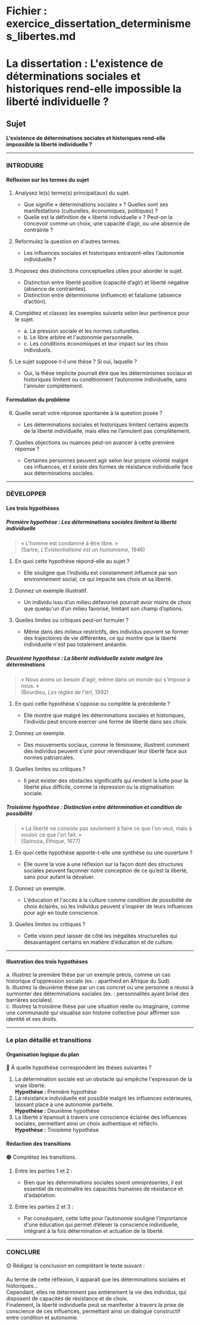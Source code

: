 # Fichier : exercice_dissertation_determinismes_libertes.md

# La dissertation : L'existence de déterminations sociales et historiques rend-elle impossible la liberté individuelle ?

## Sujet
**L'existence de déterminations sociales et historiques rend-elle impossible la liberté individuelle ?**

---

### INTRODUIRE

#### Réflexion sur les termes du sujet

1. Analysez le(s) terme(s) principal(aux) du sujet.
   - Que signifie « déterminations sociales » ? Quelles sont ses manifestations (culturelles, économiques, politiques) ?
   - Quelle est la définition de « liberté individuelle » ? Peut-on la concevoir comme un choix, une capacité d’agir, ou une absence de contrainte ?
   
2. Reformulez la question en d'autres termes.
   - Les influences sociales et historiques entravent-elles l’autonomie individuelle ?

3. Proposez des distinctions conceptuelles utiles pour aborder le sujet.
   - Distinction entre liberté positive (capacité d’agir) et liberté négative (absence de contraintes).
   - Distinction entre déterminisme (influence) et fatalisme (absence d’action).

4. Complétez et classez les exemples suivants selon leur pertinence pour le sujet.
   - a. La pression sociale et les normes culturelles.
   - b. Le libre arbitre et l'autonomie personnelle.
   - c. Les conditions économiques et leur impact sur les choix individuels.

5. Le sujet suppose-t-il une thèse ? Si oui, laquelle ?
   - Oui, la thèse implicite pourrait être que les déterminismes sociaux et historiques limitent ou conditionnent l’autonomie individuelle, sans l'annuler complètement.

#### Formulation du problème

6. Quelle serait votre réponse spontanée à la question posée ?
   - Les déterminations sociales et historiques limitent certains aspects de la liberté individuelle, mais elles ne l’annulent pas complètement. 

7. Quelles objections ou nuances peut-on avancer à cette première réponse ?
   - Certaines personnes peuvent agir selon leur propre volonté malgré ces influences, et il existe des formes de résistance individuelle face aux déterminations sociales.

---

### DÉVELOPPER

#### Les trois hypothèses

##### Première hypothèse : Les déterminations sociales limitent la liberté individuelle

> « L'homme est condamné à être libre. »  
> (Sartre, *L'Existentialisme est un humanisme*, 1946)

1. En quoi cette hypothèse répond-elle au sujet ?
   - Elle souligne que l’individu est constamment influencé par son environnement social, ce qui impacte ses choix et sa liberté.

2. Donnez un exemple illustratif.
   - Un individu issu d’un milieu défavorisé pourrait avoir moins de choix que quelqu'un d’un milieu favorisé, limitant son champ d’options.

3. Quelles limites ou critiques peut-on formuler ?
   - Même dans des milieux restrictifs, des individus peuvent se former des trajectoires de vie différentes, ce qui montre que la liberté individuelle n'est pas totalement anéantie.

##### Deuxième hypothèse : La liberté individuelle existe malgré les déterminations

> « Nous avons un besoin d'agir, même dans un monde qui s'impose à nous. »  
> (Bourdieu, *Les règles de l'art*, 1992)

1. En quoi cette hypothèse s'oppose ou complète la précédente ?
   - Elle montre que malgré les déterminations sociales et historiques, l’individu peut encore exercer une forme de liberté dans ses choix.

2. Donnez un exemple.
   - Des mouvements sociaux, comme le féminisme, illustrent comment des individus peuvent s'unir pour revendiquer leur liberté face aux normes patriarcales.

3. Quelles limites ou critiques ?
   - Il peut exister des obstacles significatifs qui rendent la lutte pour la liberté plus difficile, comme la répression ou la stigmatisation sociale.

##### Troisième hypothèse : Distinction entre détermination et condition de possibilité

> « La liberté ne consiste pas seulement à faire ce que l'on veut, mais à vouloir ce que l'on fait. »  
> (Spinoza, *Éthique*, 1677)

1. En quoi cette hypothèse apporte-t-elle une synthèse ou une ouverture ?
   - Elle ouvre la voie à une réflexion sur la façon dont des structures sociales peuvent façonner notre conception de ce qu’est la liberté, sans pour autant la dévaluer.

2. Donnez un exemple.
   - L'éducation et l'accès à la culture comme condition de possibilité de choix éclairés, où les individus peuvent s'inspirer de leurs influences pour agir en toute conscience.

3. Quelles limites ou critiques ?
   - Cette vision peut laisser de côté les inégalités structurelles qui désavantagent certains en matière d'éducation et de culture.

---

#### Illustration des trois hypothèses

a. Illustrez la première thèse par un exemple précis, comme un cas historique d'oppression sociale (ex. : apartheid en Afrique du Sud).  
b. Illustrez la deuxième thèse par un cas concret où une personne a réussi à surmonter des déterminations sociales (ex. : personnalités ayant brisé des barrières sociales).  
c. Illustrez la troisième thèse par une situation réelle ou imaginaire, comme une communauté qui visualise son histoire collective pour affirmer son identité et ses droits.

---

### Le plan détaillé et transitions

#### Organisation logique du plan

🔴 À quelle hypothèse correspondent les thèses suivantes ?

1. La détermination sociale est un obstacle qui empêche l'expression de la vraie liberté.  
   **Hypothèse :** Première hypothèse
2. La résistance individuelle est possible malgré les influences extérieures, laissant place à une autonomie partielle.  
   **Hypothèse :** Deuxième hypothèse
3. La liberté s'épanouit à travers une conscience éclairée des influences sociales, permettant ainsi un choix authentique et réfléchi.  
   **Hypothèse :** Troisième hypothèse

#### Rédaction des transitions

🟠 Complétez les transitions.

1. Entre les parties 1 et 2 :  
   - Bien que les déterminations sociales soient omniprésentes, il est essentiel de reconnaître les capacités humaines de résistance et d'adaptation.
   
2. Entre les parties 2 et 3 :  
   - Par conséquent, cette lutte pour l’autonomie souligne l'importance d'une éducation qui permet d’élever la conscience individuelle, intégrant à la fois détermination et actuation de la liberté.

---

### CONCLURE

🟡 Rédigez la conclusion en complétant le texte suivant :

Au terme de cette réflexion, il apparaît que les déterminations sociales et historiques…  
Cependant, elles ne déterminent pas entièrement la vie des individus, qui disposent de capacités de résistance et de choix.  
Finalement, la liberté individuelle peut se manifester à travers la prise de conscience de ces influences, permettant ainsi un dialogue constructif entre condition et autonomie.